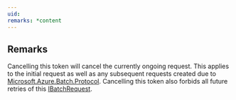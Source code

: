 ```yaml
---
uid: 
remarks: *content
---
```

## Remarks  
 Cancelling this token will cancel the currently ongoing request. This applies to the initial request as well             as any subsequent requests created due to [Microsoft.Azure.Batch.Protocol](assetId:///N:Microsoft.Azure.Batch.Protocol?qualifyHint=False&autoUpgrade=True). Cancelling this token also forbids all             future retries of this [IBatchRequest](assetId:///T:Microsoft.Azure.Batch.Protocol.IBatchRequest?qualifyHint=False&autoUpgrade=True).